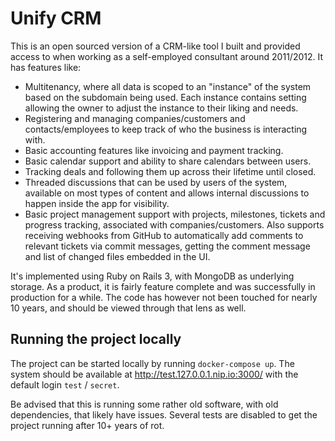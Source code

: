 # Unify CRM

This is an open sourced version of a CRM-like tool I built and provided access to when working as a self-employed consultant around 2011/2012. It has features like:

- Multitenancy, where all data is scoped to an "instance" of the system based on the subdomain being used. Each instance contains setting allowing the owner to adjust the instance to their liking and needs.
- Registering and managing companies/customers and contacts/employees to keep track of who the business is interacting with.
- Basic accounting features like invoicing and payment tracking.
- Basic calendar support and ability to share calendars between users.
- Tracking deals and following them up across their lifetime until closed.
- Threaded discussions that can be used by users of the system, available on most types of content and allows internal discussions to happen inside the app for visibility.
- Basic project management support with projects, milestones, tickets and progress tracking, associated with companies/customers. Also supports receiving webhooks from GitHub to automatically add comments to relevant tickets via commit messages, getting the comment message and list of changed files embedded in the UI.

It's implemented using Ruby on Rails 3, with MongoDB as underlying storage. As a product, it is fairly feature complete and was successfully in production for a while.
The code has however not been touched for nearly 10 years, and should be viewed through that lens as well.

## Running the project locally

The project can be started locally by running `docker-compose up`. The system should be available at http://test.127.0.0.1.nip.io:3000/ with the default login `test` / `secret`.

Be advised that this is running some rather old software, with old dependencies, that likely have issues. Several tests are disabled to get the project running after 10+ years of rot.
